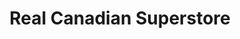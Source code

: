---
title: "Real Canadian Superstore"
url: /winnipeg/real-canadian-superstore-regent-avenue-west/
shop: supermarket
---